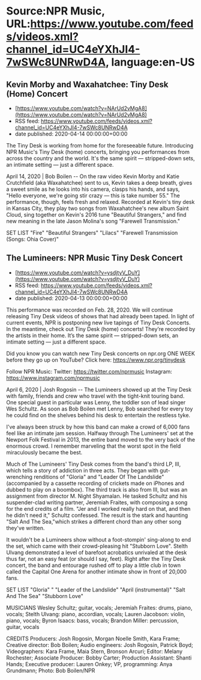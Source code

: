 # Source:NPR Music, URL:https://www.youtube.com/feeds/videos.xml?channel_id=UC4eYXhJI4-7wSWc8UNRwD4A, language:en-US

## Kevin Morby and Waxahatchee: Tiny Desk (Home) Concert
 - [https://www.youtube.com/watch?v=NArUd2vMgA8](https://www.youtube.com/watch?v=NArUd2vMgA8)
 - RSS feed: https://www.youtube.com/feeds/videos.xml?channel_id=UC4eYXhJI4-7wSWc8UNRwD4A
 - date published: 2020-04-14 00:00:00+00:00

The Tiny Desk is working from home for the foreseeable future. Introducing NPR Music's Tiny Desk (home) concerts, bringing you performances from across the country and the world. It's the same spirit — stripped-down sets, an intimate setting — just a different space.

April 14, 2020 | Bob Boilen -- On the raw video Kevin Morby and Katie Crutchfield (aka Waxahatchee) sent to us, Kevin takes a deep breath, gives a sweet smile as he looks into his camera, clasps his hands, and says, "Hello everyone, we're going stir crazy — this is take number 55." The performance, though, feels fresh and relaxed. Recorded at Kevin's tiny desk in Kansas City, they play two songs from Waxahatchee's new album Saint Cloud, sing together on Kevin's 2016 tune "Beautiful Strangers," and find new meaning in the late Jason Molina's song "Farewell Transmission."

SET LIST
"Fire"
"Beautiful Strangers"
"Lilacs"
"Farewell Transmission (Songs: Ohia Cover)"

## The Lumineers: NPR Music Tiny Desk Concert
 - [https://www.youtube.com/watch?v=ysdjtyV_DuY](https://www.youtube.com/watch?v=ysdjtyV_DuY)
 - RSS feed: https://www.youtube.com/feeds/videos.xml?channel_id=UC4eYXhJI4-7wSWc8UNRwD4A
 - date published: 2020-04-13 00:00:00+00:00

This performance was recorded on Feb. 28, 2020. We will continue releasing Tiny Desk videos of shows that had already been taped. In light of current events, NPR is postponing new live tapings of Tiny Desk Concerts. In the meantime, check out Tiny Desk (home) concerts! They’re recorded by the artists in their home. It’s the same spirit — stripped-down sets, an intimate setting — just a different space.

Did you know you can watch new Tiny Desk concerts on npr.org ONE WEEK before they go up on YouTube? Click here: https://www.npr.org/tinydesk

Follow NPR Music:
Twitter: https://twitter.com/nprmusic
Instagram: https://www.instagram.com/nprmusic

April 6, 2020 | Josh Rogosin -- The Lumineers showed up at the Tiny Desk with family, friends and crew who travel with the tight-knit touring band. One special guest in particular was Lenny, the toddler son of lead singer Wes Schultz. As soon as Bob Boilen met Lenny, Bob searched for every toy he could find on the shelves behind his desk to entertain the restless tyke.

I've always been struck by how this band can make a crowd of 6,000 fans feel like an intimate jam session. Halfway through The Lumineers' set at the Newport Folk Festival in 2013, the entire band moved to the very back of the enormous crowd. I remember marveling that the worst spot in the field miraculously became the best.

Much of The Lumineers' Tiny Desk comes from the band's third LP, III, which tells a story of addiction in three acts. They began with gut-wrenching renditions of "Gloria" and "Leader Of The Landslide"(accompanied by a cassette recording of crickets made on iPhones and dubbed to play on a boombox). The third track is also from III, but was an assignment from director M. Night Shyamalan. He tasked Schultz and his suspender-clad writing partner, Jeremiah Fraites, with composing a song for the end credits of a film. "Jer and I worked really hard on that, and then he didn't need it," Schultz confessed. The result is the stark and haunting "Salt And The Sea,"which strikes a different chord than any other song they've written.

It wouldn't be a Lumineers show without a foot-stompin' sing-along to end the set, which came with their crowd-pleasing hit "Stubborn Love". Stelth Ulvang demonstrated a level of barefoot acrobatics unrivaled at the desk thus far, not an easy feat (or should I say, feet). Right after the Tiny Desk concert, the band and entourage rushed off to play a little club in town called the Capital One Arena for another intimate show in front of 20,000 fans.

SET LIST
"Gloria" "
"Leader of the Landslide"
"April (instrumental)"
"Salt And The Sea"
"Stubborn Love"

MUSICIANS
Wesley Schultz; guitar, vocals; Jeremiah Fraites: drums, piano, vocals; Stelth Ulvang: piano, accordian, vocals; Lauren Jacobson: violin, piano, vocals; Byron Isaacs: bass, vocals; Brandon Miller: percussion, guitar, vocals

CREDITS
Producers: Josh Rogosin, Morgan Noelle Smith, Kara Frame; Creative director: Bob Boilen; Audio engineers: Josh Rogosin, Patrick Boyd; Videographers: Kara Frame, Maia Stern, Bronson Arcuri; Editor: Melany Rochester; Associate Producer: Bobby Carter; Production Assistant: Shanti Hands; Executive producer: Lauren Onkey; VP, programming: Anya Grundmann; Photo: Bob Boilen/NPR

